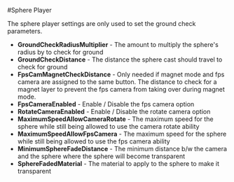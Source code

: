 #Sphere Player

The sphere player settings are only used to set the ground check parameters.

- **GroundCheckRadiusMultiplier** - The amount to multiply the sphere's radius by to check for ground
- **GroundCheckDistance** - The distance the sphere cast should travel to check for ground
- **FpsCamMagnetCheckDistance** - Only needed if magnet mode and fps camera are assigned to the same button.  The distance to check for a magnet layer to prevent the fps camera from taking over during magnet mode.
- **FpsCameraEnabled** - Enable / Disable the fps camera option
- **RotateCameraEnabled** - Enable / Disable the rotate camera option
- **MaximumSpeedAllowCameraRotate** - The maximum speed for the sphere while still being allowed to use the camera rotate ability
- **MaximumSpeedAllowFpsCamera** - The maximum speed for the sphere while still being allowed to use the fps camera ability
- **MinimumSphereFadeDistance** - The minimum distance b/w the camera and the sphere where the sphere will become transparent
- **SphereFadedMaterial** - The material to apply to the sphere to make it transparent
